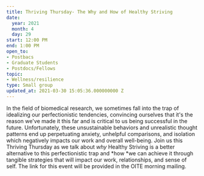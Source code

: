```yaml
---
title: Thriving Thursday- The Why and How of Healthy Striving
date:
  year: 2021
  month: 4
  day: 29
start: 12:00 PM
end: 1:00 PM
open_to:
- Postbacs
- Graduate Students
- Postdocs/Fellows
topic:
- Wellness/resilience
type: Small group
updated_at: 2021-03-30 15:05:36.000000000 Z
---
```

In the field of biomedical research, we sometimes fall into the trap of
idealizing our perfectionistic tendencies, convincing ourselves that
it's the reason we've made it this far and is critical to us being
successful in the future. Unfortunately, these unsustainable behaviors
and unrealistic thought patterns end up perpetuating anxiety, unhelpful
comparisons, and isolation which negatively impacts our work and overall
well-being. Join us this Thriving Thursday as we talk
about *why* Healthy Striving is a better alternative to this
perfectionistic trap and *how *we can achieve it through tangible
strategies that will impact our work, relationships, and sense of
self. The link for this event will be provided in the OITE morning
mailing.
